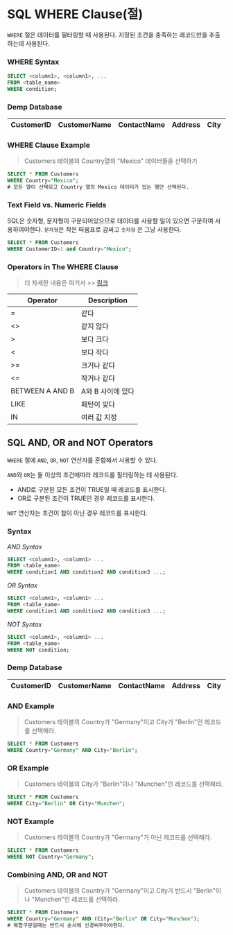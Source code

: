 ﻿# SQL WHERE Clause(절)

`WHERE` 절은 데이터를 필터링할 때 사용된다.
지정된 조건을 충족하는 레코드만을 추출하는데 사용된다.

### WHERE Syntax
```sql
SELECT <column1>, <column1>, ...
FROM <table_name>
WHERE condition;
```

### Demp Database

| CustomerID | CustomerName | ContactName | Address | City | PostalCode | Country |
|------------|--------------|-------------|---------|------|------------|---------|

### WHERE Clause Example

> Customers 테이블의 Country열의 "Mexico" 데이터들을 선택하기

```sql
SELECT * FROM Customers
WHERE Country="Mexico";
# 모든 열이 선택되고 Country 열의 Mexico 데이터가 있는 행만 선택된다.
```
### Text Field vs. Numeric Fields

SQL은 숫자형, 문자형이 구분되어있으므로 데이터를 사용할 일이 있으면 구분하여 사용하여야한다.
`문자형`은 작은 따옴표로 감싸고
`숫자형` 은 그냥 사용한다.

```sql
SELECT * FROM Customers
WHERE CustomerID=1 and Country="Mexico";
```

### Operators in The WHERE Clause

> 더 자세한 내용은 여기서 >> [링크]()

| Operator | Description |
|--|--|
| = | 같다 |
| <> | 같지 않다 |
| > | 보다 크다 |
| < | 보다 작다 |
| >= | 크거나 같다 |
| <= | 작거나 같다 |
| BETWEEN A AND B | A와 B 사이에 있다 |
| LIKE | 패턴이 맞다 |
| IN | 여러 값 지정 |

## SQL AND, OR and NOT Operators

`WHERE` 절에 `AND`, `OR`, `NOT` 연산자를 혼합해서 사용할 수 있다.

`AND`와 `OR`는 둘 이상의 조건에따라 레코드를 필터링하는 데 사용된다.

- AND로 구분된 모든 조건이 TRUE일 때 레코드를 표시한다.
- OR로 구분된 조건이 TRUE인 경우 레코드를 표시한다.

`NOT` 연산자는 조건이 참이 아닌 경우 레코드를 표시한다.

### Syntax

*AND Syntax*
```sql
SELECT <column1>, <column1> ...
FROM <table_name>
WHERE condition1 AND condition2 AND condition3 ...;
```
*OR Syntax*
```sql
SELECT <column1>, <column1> ...
FROM <table_name>
WHERE condition1 AND condition2 AND condition3 ...;
```
*NOT Syntax*
```sql
SELECT <column1>, <column1> ...
FROM <table_name>
WHERE NOT condition;
```

### Demp Database

| CustomerID | CustomerName | ContactName | Address | City | PostalCode | Country |
|------------|--------------|-------------|---------|------|------------|---------|

### AND Example

> Customers 테이블의 Country가 "Germany"이고 City가 "Berlin"인 레코드를 선택해라.

```sql
SELECT * FROM Customers
WHERE Country="Germany" AND City="Berlin";
```

### OR Example

> Customers 테이블의 City가 "Berlin"이나 "Munchen"인 레코드를 선택해라.

```sql
SELECT * FROM Customers
WHERE City="Berlin" OR City="Munchen";
```

### NOT Example

> Customers 테이블의 Country가 "Germany"가 아닌 레코드를 선택해라.

```sql
SELECT * FROM Customers
WHERE NOT Country="Germany";
```

### Combining AND, OR and NOT

> Customers 테이블의 Country가 "Germany"이고 City가 반드시 "Berlin"이나 "Munchen"인 레코드를 선택하라.


```sql
SELECT * FROM Customers
WHERE Country="Germany" AND (City="Berlin" OR City="Munchen");
# 복합구문일때는 반드시 순서에 신경써주어야한다.
```
